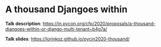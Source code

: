# A thousand Djangoes within

**Talk description**:
https://in.pycon.org/cfp/2020/proposals/a-thousand-djangoes-within-or-django-multi-tenant~b4g7a/

**Talk slides**:
https://lorinkoz.github.io/pycin2020-thousand/
